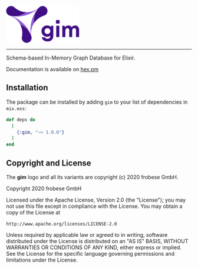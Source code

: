<img src="images/gim-wort-bildmarke.png" alt="gim_logo" height="100"/>

---

Schema-based In-Memory Graph Database for Elixir.

Documentation is available on [hex.pm](https://hexdocs.pm/gim)

## Installation
The package can be installed by adding `gim` to your list of dependencies in `mix.exs`:

```elixir
def deps do
  [
    {:gim, "~> 1.0.0"}
  ]
end
```
## Copyright and License
The __gim__ logo and all its variants are copyright (c) 2020 frobese GmbH.

Copyright 2020 frobese GmbH

Licensed under the Apache License, Version 2.0 (the "License");
you may not use this file except in compliance with the License.
You may obtain a copy of the License at

    http://www.apache.org/licenses/LICENSE-2.0

Unless required by applicable law or agreed to in writing, software
distributed under the License is distributed on an "AS IS" BASIS,
WITHOUT WARRANTIES OR CONDITIONS OF ANY KIND, either express or implied.
See the License for the specific language governing permissions and
limitations under the License.
